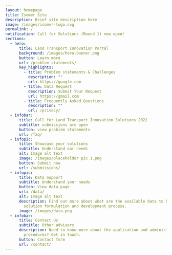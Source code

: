```yaml
---
layout: homepage
title: Isomer Site
description: Brief site description here
image: /images/isomer-logo.svg
permalink: /
notification: Call for Solutions (Round 1) now open!
sections:
  - hero:
      title: Land Transport Innovation Portal
      background: /images/hero-banner.png
      button: Learn more
      url: /problem-statements/
      key_highlights:
        - title: Problem statements & Challenges
          description: ""
          url: https://google.com
        - title: Data Request
          description: Submit Your Request
          url: https://gmail.com
        - title: Frequently Asked Questions
          description: ""
          url: /privacy/
  - infobar:
      title: Call for Land Transport Innovation Solutions 2022
      subtitle: submissions are open
      button: view problem statements
      url: /faq/
  - infopic:
      title: Showcase your solutions
      subtitle: Understand our needs
      alt: Image alt text
      image: /images/placeholder pic 1.png
      button: Submit now
      url: /submissions/
  - infopic:
      title: Data Support
      subtitle: Understand your needs
      button: View data page
      url: /data/
      alt: Image alt text
      description: Find out more about what are the available data to help in your
        solution formulation and development process.
      image: /images/data.png
  - infobar:
      title: Contact Us
      subtitle: Other advisory
      description: Need to know more about the application and administrative
        procedures? Get in touch.
      button: Contact form
      url: /contact/
---
```

